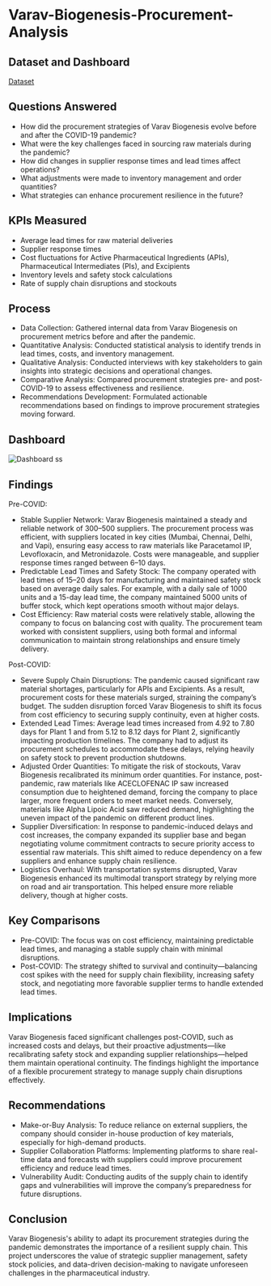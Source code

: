 # Varav-Biogenesis-Procurement-Analysis

## Dataset and Dashboard
<a href="https://github.com/Shanvisatti/Procurement-Dashboard-/blob/main/Dashboard%20.xlsx">Dataset</a>

## Questions Answered
- How did the procurement strategies of Varav Biogenesis evolve before and after the COVID-19 pandemic?
- What were the key challenges faced in sourcing raw materials during the pandemic?
- How did changes in supplier response times and lead times affect operations?
- What adjustments were made to inventory management and order quantities?
- What strategies can enhance procurement resilience in the future?

## KPIs Measured
- Average lead times for raw material deliveries
- Supplier response times
- Cost fluctuations for Active Pharmaceutical Ingredients (APIs), Pharmaceutical Intermediates (PIs), and Excipients
- Inventory levels and safety stock calculations
- Rate of supply chain disruptions and stockouts

## Process
- Data Collection: Gathered internal data from Varav Biogenesis on procurement metrics before and after the pandemic.
- Quantitative Analysis: Conducted statistical analysis to identify trends in lead times, costs, and inventory management.
- Qualitative Analysis: Conducted interviews with key stakeholders to gain insights into strategic decisions and operational changes.
- Comparative Analysis: Compared procurement strategies pre- and post-COVID-19 to assess effectiveness and resilience.
- Recommendations Development: Formulated actionable recommendations based on findings to improve procurement strategies moving forward.

## Dashboard
![Dashboard ss](https://github.com/user-attachments/assets/e0163377-e28f-4725-97a3-6f7560bf0cf7)


## Findings

Pre-COVID:
- Stable Supplier Network: Varav Biogenesis maintained a steady and reliable network of 300–500 suppliers. The procurement process was efficient, with suppliers located in key cities (Mumbai, Chennai, Delhi, and Vapi), ensuring easy access to raw materials like Paracetamol IP, Levofloxacin, and Metronidazole. Costs were manageable, and supplier response times ranged between 6–10 days.
- Predictable Lead Times and Safety Stock: The company operated with lead times of 15–20 days for manufacturing and maintained safety stock based on average daily sales. For example, with a daily sale of 1000 units and a 15-day lead time, the company maintained 5000 units of buffer stock, which kept operations smooth without major delays.
- Cost Efficiency: Raw material costs were relatively stable, allowing the company to focus on balancing cost with quality. The procurement team worked with consistent suppliers, using both formal and informal communication to maintain strong relationships and ensure timely delivery.

Post-COVID:
- Severe Supply Chain Disruptions: The pandemic caused significant raw material shortages, particularly for APIs and Excipients. As a result, procurement costs for these materials surged, straining the company’s budget. The sudden disruption forced Varav Biogenesis to shift its focus from cost efficiency to securing supply continuity, even at higher costs.
- Extended Lead Times: Average lead times increased from 4.92 to 7.80 days for Plant 1 and from 5.12 to 8.12 days for Plant 2, significantly impacting production timelines. The company had to adjust its procurement schedules to accommodate these delays, relying heavily on safety stock to prevent production shutdowns.
- Adjusted Order Quantities: To mitigate the risk of stockouts, Varav Biogenesis recalibrated its minimum order quantities. For instance, post-pandemic, raw materials like ACECLOFENAC IP saw increased consumption due to heightened demand, forcing the company to place larger, more frequent orders to meet market needs. Conversely, materials like Alpha Lipoic Acid saw reduced demand, highlighting the uneven impact of the pandemic on different product lines.
- Supplier Diversification: In response to pandemic-induced delays and cost increases, the company expanded its supplier base and began negotiating volume commitment contracts to secure priority access to essential raw materials. This shift aimed to reduce dependency on a few suppliers and enhance supply chain resilience.
- Logistics Overhaul: With transportation systems disrupted, Varav Biogenesis enhanced its multimodal transport strategy by relying more on road and air transportation. This helped ensure more reliable delivery, though at higher costs.

## Key Comparisons
- Pre-COVID: The focus was on cost efficiency, maintaining predictable lead times, and managing a stable supply chain with minimal disruptions.
- Post-COVID: The strategy shifted to survival and continuity—balancing cost spikes with the need for supply chain flexibility, increasing safety stock, and negotiating more favorable supplier terms to handle extended lead times.

## Implications
Varav Biogenesis faced significant challenges post-COVID, such as increased costs and delays, but their proactive adjustments—like recalibrating safety stock and expanding supplier relationships—helped them maintain operational continuity. The findings highlight the importance of a flexible procurement strategy to manage supply chain disruptions effectively.

## Recommendations
- Make-or-Buy Analysis: To reduce reliance on external suppliers, the company should consider in-house production of key materials, especially for high-demand products.
- Supplier Collaboration Platforms: Implementing platforms to share real-time data and forecasts with suppliers could improve procurement efficiency and reduce lead times.
- Vulnerability Audit: Conducting audits of the supply chain to identify gaps and vulnerabilities will improve the company’s preparedness for future disruptions.

## Conclusion
Varav Biogenesis's ability to adapt its procurement strategies during the pandemic demonstrates the importance of a resilient supply chain. This project underscores the value of strategic supplier management, safety stock policies, and data-driven decision-making to navigate unforeseen challenges in the pharmaceutical industry.

